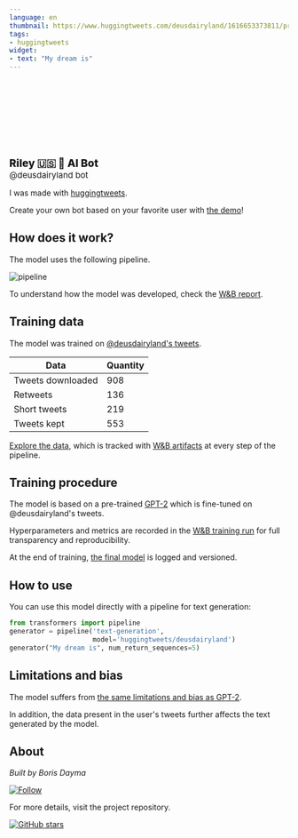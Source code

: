 ```yaml
---
language: en
thumbnail: https://www.huggingtweets.com/deusdairyland/1616653373811/predictions.png
tags:
- huggingtweets
widget:
- text: "My dream is"
---
```


<div>
<div style="width: 132px; height:132px; border-radius: 50%; background-size: cover; background-image: url('https://pbs.twimg.com/profile_images/1316517962736701441/OM7fxPiG_400x400.jpg')">
</div>
<div style="margin-top: 8px; font-size: 19px; font-weight: 800">Riley 🇺🇸 🤖 AI Bot </div>
<div style="font-size: 15px">@deusdairyland bot</div>
</div>

I was made with [huggingtweets](https://github.com/borisdayma/huggingtweets).

Create your own bot based on your favorite user with [the demo](https://colab.research.google.com/github/borisdayma/huggingtweets/blob/master/huggingtweets-demo.ipynb)!

## How does it work?

The model uses the following pipeline.

![pipeline](https://github.com/borisdayma/huggingtweets/blob/master/img/pipeline.png?raw=true)

To understand how the model was developed, check the [W&B report](https://wandb.ai/wandb/huggingtweets/reports/HuggingTweets-Train-a-Model-to-Generate-Tweets--VmlldzoxMTY5MjI).

## Training data

The model was trained on [@deusdairyland's tweets](https://twitter.com/deusdairyland).

| Data | Quantity |
| --- | --- |
| Tweets downloaded | 908 |
| Retweets | 136 |
| Short tweets | 219 |
| Tweets kept | 553 |

[Explore the data](https://wandb.ai/wandb/huggingtweets/runs/e8tma1u2/artifacts), which is tracked with [W&B artifacts](https://docs.wandb.com/artifacts) at every step of the pipeline.

## Training procedure

The model is based on a pre-trained [GPT-2](https://huggingface.co/gpt2) which is fine-tuned on @deusdairyland's tweets.

Hyperparameters and metrics are recorded in the [W&B training run](https://wandb.ai/wandb/huggingtweets/runs/146925y8) for full transparency and reproducibility.

At the end of training, [the final model](https://wandb.ai/wandb/huggingtweets/runs/146925y8/artifacts) is logged and versioned.

## How to use

You can use this model directly with a pipeline for text generation:

```python
from transformers import pipeline
generator = pipeline('text-generation',
                     model='huggingtweets/deusdairyland')
generator("My dream is", num_return_sequences=5)
```

## Limitations and bias

The model suffers from [the same limitations and bias as GPT-2](https://huggingface.co/gpt2#limitations-and-bias).

In addition, the data present in the user's tweets further affects the text generated by the model.

## About

*Built by Boris Dayma*

[![Follow](https://img.shields.io/twitter/follow/borisdayma?style=social)](https://twitter.com/intent/follow?screen_name=borisdayma)

For more details, visit the project repository.

[![GitHub stars](https://img.shields.io/github/stars/borisdayma/huggingtweets?style=social)](https://github.com/borisdayma/huggingtweets)
